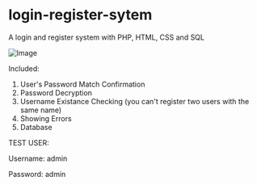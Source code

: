 # login-register-sytem
A login and register system with PHP, HTML, CSS and SQL

![Image](https://github.com/user-attachments/assets/c4454d2c-2dc7-40e6-bfe4-d9f491195313)

Included:
  1. User's Password Match Confirmation
  2. Password Decryption
  3. Username Existance Checking (you can't register two users with the same name)
  4. Showing Errors
  5. Database


TEST USER: 

  Username: admin

  Password: admin
  
